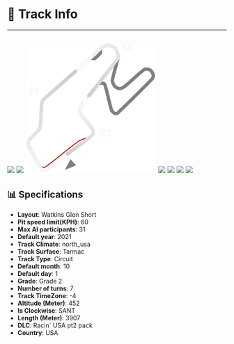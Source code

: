# 🏁 Track Info

---
![](image_1.jpg)
![](image_2.jpg)
![](image_3.jpg)
![](image_4.jpg)
![](image_5.jpg)
![](image_6.jpg)
![](image_7.jpg)
---

## 📊 Specifications

- **Layout**: Watkins Glen Short
- **Pit speed limit(KPH)**: 60
- **Max AI participants**: 31
- **Default year**: 2021
- **Track Climate**: north_usa
- **Track Surface**: Tarmac
- **Track Type**: Circuit
- **Default month**: 10
- **Default day**: 1
- **Grade**: Grade 2
- **Number of turns**: 7
- **Track TimeZone**: -4
- **Altitude (Meter)**: 452
- **Is Clockwise**: SANT
- **Length (Meter)**: 3907
- **DLC**: Racin´ USA pt2 pack
- **Country**: USA
